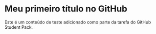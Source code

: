 # Meu primeiro título no GitHub

Este é um conteúdo de teste adicionado como parte da tarefa do GitHub Student Pack.
